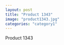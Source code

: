 ```yaml
---
layout: post
title: "Product 1343"
image: "product1343.jpg"
categories: "category1"
---
```

Product 1343
